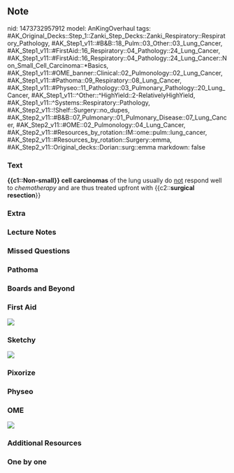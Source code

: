 ## Note
nid: 1473732957912
model: AnKingOverhaul
tags: #AK_Original_Decks::Step_1::Zanki_Step_Decks::Zanki_Respiratory::Respiratory_Pathology, #AK_Step1_v11::#B&B::18_Pulm::03_Other::03_Lung_Cancer, #AK_Step1_v11::#FirstAid::16_Respiratory::04_Pathology::24_Lung_Cancer, #AK_Step1_v11::#FirstAid::16_Respiratory::04_Pathology::24_Lung_Cancer::Non_Small_Cell_Carcinoma::*Basics, #AK_Step1_v11::#OME_banner::Clinical::02_Pulmonology::02_Lung_Cancer, #AK_Step1_v11::#Pathoma::09_Respiratory::08_Lung_Cancer, #AK_Step1_v11::#Physeo::11_Pathology::03_Pulmonary_Pathology::20_Lung_Cancer, #AK_Step1_v11::^Other::^HighYield::2-RelativelyHighYield, #AK_Step1_v11::^Systems::Respiratory::Pathology, #AK_Step2_v11::!Shelf::Surgery::no_dupes, #AK_Step2_v11::#B&B::07_Pulmonary::01_Pulmonary_Disease::07_Lung_Cancer, #AK_Step2_v11::#OME::02_Pulmonology::04_Lung_Cancer, #AK_Step2_v11::#Resources_by_rotation::IM::ome::pulm::lung_cancer, #AK_Step2_v11::#Resources_by_rotation::Surgery::emma, #AK_Step2_v11::Original_decks::Dorian::surg::emma
markdown: false

### Text
<div>
  <b>{{c1::Non-small}} cell carcinomas</b> of the lung usually do
  <u>not</u> respond well to <i>chemotherapy</i> and are thus
  treated upfront with {{c2::<b>surgical</b> <b>resection</b>}}
</div>

### Extra


### Lecture Notes


### Missed Questions


### Pathoma


### Boards and Beyond


### First Aid
<img src="tmpCHkHpU.png">

### Sketchy
<img src="paste-c469b32398cd249907a2ccdc3bd769d3985ec5f1.jpg">

### Pixorize


### Physeo


### OME
<div class="ome-widget">
  <a href=
  "https://onlinemeded.org/spa/pulmonology/lung-cancer/acquire?ref=anki">
  <img src="_OME_AnkiFlashcards_Lesson_4.png"></a>
</div>

### Additional Resources


### One by one

